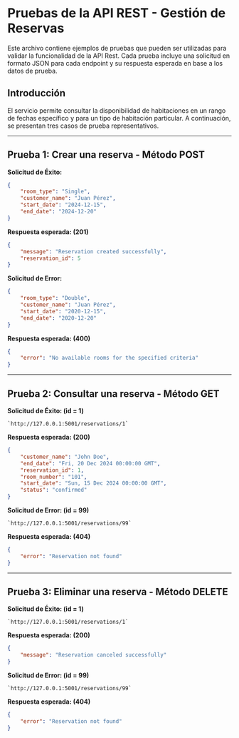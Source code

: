# Pruebas de la API REST - Gestión de Reservas

Este archivo contiene ejemplos de pruebas que pueden ser utilizadas para validar la funcionalidad de la API Rest. Cada prueba incluye una solicitud en formato JSON para cada endpoint y su respuesta esperada en base a los datos de prueba.

## Introducción
El servicio permite consultar la disponibilidad de habitaciones en un rango de fechas específico y para un tipo de habitación particular. A continuación, se presentan tres casos de prueba representativos.

---

## Prueba 1: Crear una reserva - Método POST

**Solicitud de Éxito:**
```json
{
    "room_type": "Single",
    "customer_name": "Juan Pérez",
    "start_date": "2024-12-15",
    "end_date": "2024-12-20"
}
```

**Respuesta esperada: (201)**
```json
{
    "message": "Reservation created successfully",
    "reservation_id": 5
}
```

**Solicitud de Error:**
```json
{
    "room_type": "Double",
    "customer_name": "Juan Pérez",
    "start_date": "2020-12-15",
    "end_date": "2020-12-20"
}
```

**Respuesta esperada: (400)**
```json
{
    "error": "No available rooms for the specified criteria"
}
```

---

## Prueba 2: Consultar una reserva - Método GET

**Solicitud de Éxito: (id = 1)**
```
`http://127.0.0.1:5001/reservations/1`

```

**Respuesta esperada: (200)**
```json
{
    "customer_name": "John Doe",
    "end_date": "Fri, 20 Dec 2024 00:00:00 GMT",
    "reservation_id": 1,
    "room_number": "101",
    "start_date": "Sun, 15 Dec 2024 00:00:00 GMT",
    "status": "confirmed"
}
```

**Solicitud de Error: (id = 99)**
```
`http://127.0.0.1:5001/reservations/99`

```

**Respuesta esperada: (404)**
```json
{
    "error": "Reservation not found"
}
```

---

## Prueba 3: Eliminar una reserva - Método DELETE

**Solicitud de Éxito: (id = 1)**
```
`http://127.0.0.1:5001/reservations/1`

```

**Respuesta esperada: (200)**
```json
{
    "message": "Reservation canceled successfully"
}
```

**Solicitud de Error: (id = 99)**
```
`http://127.0.0.1:5001/reservations/99`

```

**Respuesta esperada: (404)**
```json
{
    "error": "Reservation not found"
}
```